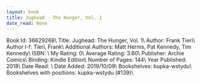 ```yaml
---
layout: book
title: Jughead - The Hunger, Vol. 1
date_read: None
---
```


Book Id: 36629268\ 
Title: Jughead: The Hunger, Vol. 1\ 
Author: Frank Tieri\ 
Author l-f: Tieri, Frank\ 
Additional Authors: Matt Herms, Pat Kennedy, Tim Kennedy\ 
ISBN: \ 
My Rating: 0\ 
Average Rating: 3.60\ 
Publisher: Archie Comics\ 
Binding: Kindle Edition\ 
Number of Pages: 144\ 
Year Published: 2018\ 
Date Read: \ 
Date Added: 2019/10/09\ 
Bookshelves: kupka-wstydu\ 
Bookshelves with positions: kupka-wstydu (#139)\ 

